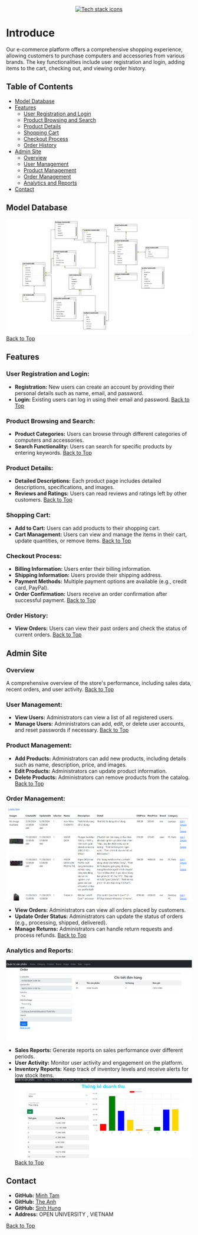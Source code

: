 <p align="center">
  <a href="https://skillicons.dev">
    <img src="https://skillicons.dev/icons?i=dotnet,react,css,js,redux,tailwind" alt="Tech stack icons"/>
  </a>
</p>

# Introduce

Our e-commerce platform offers a comprehensive shopping experience, allowing customers to purchase computers and accessories from various brands. The key functionalities include user registration and login, adding items to the cart, checking out, and viewing order history.

## Table of Contents

- [Model Database](#model-database)
- [Features](#features)
  - [User Registration and Login](#user-registration-and-login)
  - [Product Browsing and Search](#product-browsing-and-search)
  - [Product Details](#product-details)
  - [Shopping Cart](#shopping-cart)
  - [Checkout Process](#checkout-process)
  - [Order History](#order-history)
- [Admin Site](#admin-site)
  - [Overview](#overview)
  - [User Management](#user-management)
  - [Product Management](#product-management)
  - [Order Management](#order-management)
  - [Analytics and Reports](#analytics-and-reports)
- [Contact](#contact)

## Model Database

![Database Schema](image.png)
[Back to Top](#table-of-contents)

## Features

### User Registration and Login:

- **Registration:** New users can create an account by providing their personal details such as name, email, and password.
- **Login:** Existing users can log in using their email and password.
  [Back to Top](#table-of-contents)

### Product Browsing and Search:

- **Product Categories:** Users can browse through different categories of computers and accessories.
- **Search Functionality:** Users can search for specific products by entering keywords.
  [Back to Top](#table-of-contents)

### Product Details:

- **Detailed Descriptions:** Each product page includes detailed descriptions, specifications, and images.
- **Reviews and Ratings:** Users can read reviews and ratings left by other customers.
  [Back to Top](#table-of-contents)

### Shopping Cart:

- **Add to Cart:** Users can add products to their shopping cart.
- **Cart Management:** Users can view and manage the items in their cart, update quantities, or remove items.
  [Back to Top](#table-of-contents)

### Checkout Process:

- **Billing Information:** Users enter their billing information.
- **Shipping Information:** Users provide their shipping address.
- **Payment Methods:** Multiple payment options are available (e.g., credit card, PayPal).
- **Order Confirmation:** Users receive an order confirmation after successful payment.
  [Back to Top](#table-of-contents)

### Order History:

- **View Orders:** Users can view their past orders and check the status of current orders.
  [Back to Top](#table-of-contents)

## Admin Site

### Overview

A comprehensive overview of the store's performance, including sales data, recent orders, and user activity.
[Back to Top](#table-of-contents)

### User Management:

- **View Users:** Administrators can view a list of all registered users.
- **Manage Users:** Administrators can add, edit, or delete user accounts, and reset passwords if necessary.
  [Back to Top](#table-of-contents)

### Product Management:

- **Add Products:** Administrators can add new products, including details such as name, description, price, and images.
- **Edit Products:** Administrators can update product information.
- **Delete Products:** Administrators can remove products from the catalog.
  [Back to Top](#table-of-contents)

### Order Management:

![Order Management](image-1.png)

- **View Orders:** Administrators can view all orders placed by customers.
- **Update Order Status:** Administrators can update the status of orders (e.g., processing, shipped, delivered).
- **Manage Returns:** Administrators can handle return requests and process refunds.
  [Back to Top](#table-of-contents)

### Analytics and Reports:

![Analytics and Reports](image-3.png)

- **Sales Reports:** Generate reports on sales performance over different periods.
- **User Activity:** Monitor user activity and engagement on the platform.
- **Inventory Reports:** Keep track of inventory levels and receive alerts for low stock items.
  ![Inventory Reports](image-2.png)
  [Back to Top](#table-of-contents)

## Contact

- **GitHub:** [Minh Tam](https://github.com/MinhTamNT)
- **GitHub:** [The Anh](https://github.com/Theanhmgt)
- **GitHub:** [Sinh Hung](https://github.com/ngsinhhung)
- **Address:** OPEN UNIVERSITY , VIETNAM

[Back to Top](#table-of-contents)

